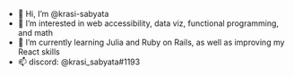 - 👋 Hi, I’m @krasi-sabyata
- 👀 I’m interested in web accessibility, data viz, functional programming, and math 
- 🌱 I’m currently learning Julia and Ruby on Rails, as well as improving my React skills
- 📫 discord: @krasi_sabyata#1193

<!---
krasi-sabyata/krasi-sabyata is a ✨ special ✨ repository because its `README.md` (this file) appears on your GitHub profile.
You can click the Preview link to take a look at your changes.
--->
